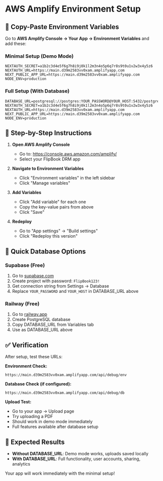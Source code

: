 # AWS Amplify Environment Setup

## 🔧 **Copy-Paste Environment Variables**

Go to **AWS Amplify Console → Your App → Environment Variables** and add these:

### **Minimal Setup (Demo Mode)**
```
NEXTAUTH_SECRET=a1b2c3d4e5f6g7h8i9j0k1l2m3n4o5p6q7r8s9t0u1v2w3x4y5z6
NEXTAUTH_URL=https://main.d39m2583vv0xam.amplifyapp.com
NEXT_PUBLIC_APP_URL=https://main.d39m2583vv0xam.amplifyapp.com
NODE_ENV=production
```

### **Full Setup (With Database)**
```
DATABASE_URL=postgresql://postgres:YOUR_PASSWORD@YOUR_HOST:5432/postgres
NEXTAUTH_SECRET=a1b2c3d4e5f6g7h8i9j0k1l2m3n4o5p6q7r8s9t0u1v2w3x4y5z6
NEXTAUTH_URL=https://main.d39m2583vv0xam.amplifyapp.com
NEXT_PUBLIC_APP_URL=https://main.d39m2583vv0xam.amplifyapp.com
NODE_ENV=production
```

## 📝 **Step-by-Step Instructions**

1. **Open AWS Amplify Console**
   - Go to: https://console.aws.amazon.com/amplify/
   - Select your FlipBook DRM app

2. **Navigate to Environment Variables**
   - Click "Environment variables" in the left sidebar
   - Click "Manage variables"

3. **Add Variables**
   - Click "Add variable" for each one
   - Copy the key-value pairs from above
   - Click "Save"

4. **Redeploy**
   - Go to "App settings" → "Build settings"
   - Click "Redeploy this version"

## 🎯 **Quick Database Options**

### **Supabase (Free)**
1. Go to [supabase.com](https://supabase.com)
2. Create project with password: `FlipBook123!`
3. Get connection string from Settings → Database
4. Replace `YOUR_PASSWORD` and `YOUR_HOST` in DATABASE_URL above

### **Railway (Free)**
1. Go to [railway.app](https://railway.app)
2. Create PostgreSQL database
3. Copy DATABASE_URL from Variables tab
4. Use as DATABASE_URL above

## ✅ **Verification**

After setup, test these URLs:

**Environment Check:**
```
https://main.d39m2583vv0xam.amplifyapp.com/api/debug/env
```

**Database Check (if configured):**
```
https://main.d39m2583vv0xam.amplifyapp.com/api/debug/db
```

**Upload Test:**
- Go to your app → Upload page
- Try uploading a PDF
- Should work in demo mode immediately
- Full features available after database setup

## 🚀 **Expected Results**

- **Without DATABASE_URL**: Demo mode works, uploads saved locally
- **With DATABASE_URL**: Full functionality, user accounts, sharing, analytics

Your app will work immediately with the minimal setup!